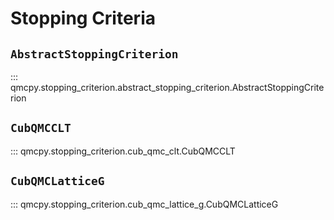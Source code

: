 # Stopping Criteria

## `AbstractStoppingCriterion`

::: qmcpy.stopping_criterion.abstract_stopping_criterion.AbstractStoppingCriterion

## `CubQMCCLT`

::: qmcpy.stopping_criterion.cub_qmc_clt.CubQMCCLT

## `CubQMCLatticeG`

::: qmcpy.stopping_criterion.cub_qmc_lattice_g.CubQMCLatticeG


